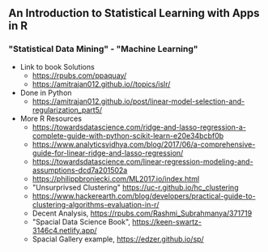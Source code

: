 ## An Introduction to Statistical Learning with Apps in R
### "Statistical Data Mining" - "Machine Learning" 

- Link to book Solutions
  - https://rpubs.com/ppaquay/
  - https://amitrajan012.github.io//topics/islr/
- Done in Python
  - https://amitrajan012.github.io/post/linear-model-selection-and-regularization_part5/
- More R Resources
  - https://towardsdatascience.com/ridge-and-lasso-regression-a-complete-guide-with-python-scikit-learn-e20e34bcbf0b
  - https://www.analyticsvidhya.com/blog/2017/06/a-comprehensive-guide-for-linear-ridge-and-lasso-regression/
  - https://towardsdatascience.com/linear-regression-modeling-and-assumptions-dcd7a201502a
  - https://philippbroniecki.com/ML2017.io/index.html
  - "Unsurprivsed Clustering" https://uc-r.github.io/hc_clustering
  - https://www.hackerearth.com/blog/developers/practical-guide-to-clustering-algorithms-evaluation-in-r/
  - Decent Analysis, https://rpubs.com/Rashmi_Subrahmanya/371719
  - "Spacial Data Science Book", https://keen-swartz-3146c4.netlify.app/
  - Spacial Gallery example, https://edzer.github.io/sp/
